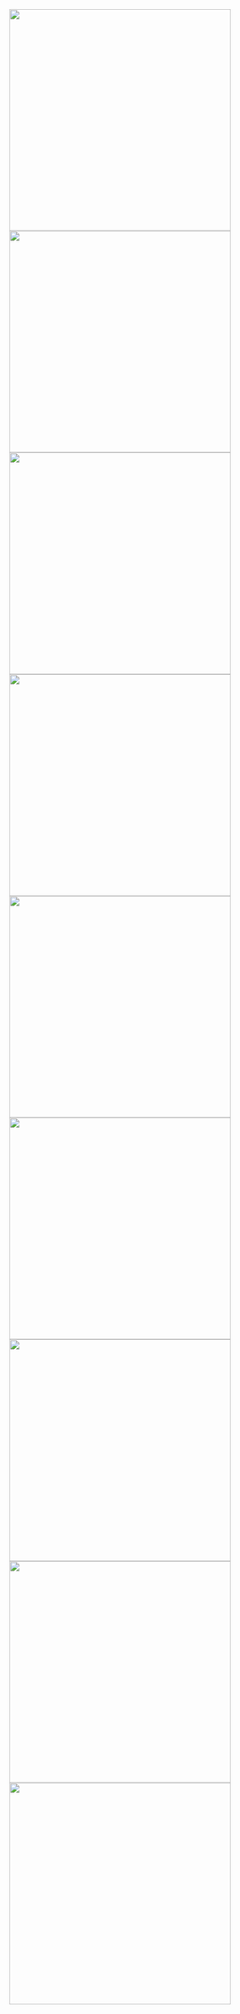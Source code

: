 <img src="/examples/demos/demo1.gif" width="400">
<img src="/examples/demos/demo2.gif" width="400">
<img src="/examples/demos/demo3.gif" width="400">
<img src="/examples/demos/demo4.gif" width="400">
<img src="/examples/demos/demo5.gif" width="400">
<img src="/examples/demos/demo6.gif" width="400">
<img src="/examples/demos/demo7.gif" width="400">
<img src="/examples/demos/demo8.gif" width="400">
<img src="/examples/demos/demo9.gif" width="400">
